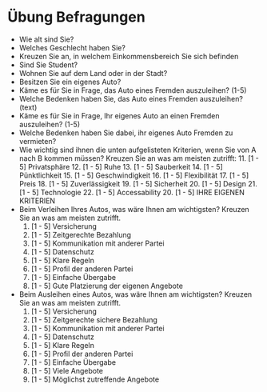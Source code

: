# Übung Befragungen

* Wie alt sind Sie?
* Welches Geschlecht haben Sie?
* Kreuzen Sie an, in welchem Einkommensbereich Sie sich befinden
* Sind Sie Student?
* Wohnen Sie auf dem Land oder in der Stadt?
* Besitzen Sie ein eigenes Auto?
* Käme es für Sie in Frage, das Auto eines Fremden auszuleihen? (1-5)
* Welche Bedenken haben Sie, das Auto eines Fremden auszuleihen? (text)
* Käme es für Sie in Frage, Ihr eigenes Auto an einen Fremden auszuleihen? (1-5)
* Welche Bedenken haben Sie dabei, ihr eigenes Auto Fremden zu vermieten?
* Wie wichtig sind ihnen die unten aufgelisteten Kriterien, wenn Sie von A nach B kommen müssen? Kreuzen Sie an was am meisten zutrifft:
	11. [1 - 5] Privatsphäre
	12. [1 - 5] Ruhe
	13. [1 - 5] Sauberkeit
	14. [1 - 5] Pünktlichkeit
	15. [1 - 5] Geschwindigkeit
	16. [1 - 5] Flexibilität
	17. [1 - 5] Preis
	18. [1 - 5] Zuverlässigkeit
	19. [1 - 5] Sicherheit
	20. [1 - 5] Design
	21. [1 - 5] Technologie
	22. [1 - 5] Accessability
	20. [1 - 5] IHRE EIGENEN KRITERIEN
* Beim Verleihen Ihres Autos, was wäre Ihnen am wichtigsten? Kreuzen Sie an was am meisten zutrifft.
	1. [1 - 5] Versicherung
	2. [1 - 5] Zeitgerechte Bezahlung
	3. [1 - 5] Kommunikation mit anderer Partei
	4. [1 - 5] Datenschutz
	5. [1 - 5] Klare Regeln
	6. [1 - 5] Profil der anderen Partei
	7. [1 - 5] Einfache Übergabe
	8. [1 - 5] Gute Platzierung der eigenen Angebote
* Beim Ausleihen eines Autos, was wäre Ihnen am wichtigsten? Kreuzen Sie an was am meisten zutrifft.
	1. [1 - 5] Versicherung
	2. [1 - 5] Zeitgerechte sichere Bezahlung
	3. [1 - 5] Kommunikation mit anderer Partei
	4. [1 - 5] Datenschutz
	5. [1 - 5] Klare Regeln
	6. [1 - 5] Profil der anderen Partei
	7. [1 - 5] Einfache Übergabe
	8. [1 - 5] Viele Angebote
	9. [1 - 5] Möglichst zutreffende Angebote